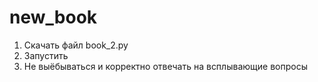 # new_book
1. Скачать файл book_2.py
2. Запустить 
3. Не выёбываться и корректно отвечать на всплывающие вопросы
